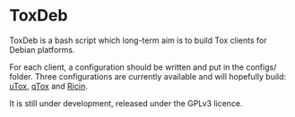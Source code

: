 # ToxDeb

ToxDeb is a bash script which long-term aim is to build Tox clients for Debian platforms.  

For each client, a configuration should be written and put in the configs/ folder.
Three configurations are currently available and will hopefully build: [uTox](https://github.com/grayhatter/utox), [qTox](https://github.com/tux3/qTox) and [Ricin](https://github.com/RicinApp/Ricin).

It is still under development, released under the GPLv3 licence.
